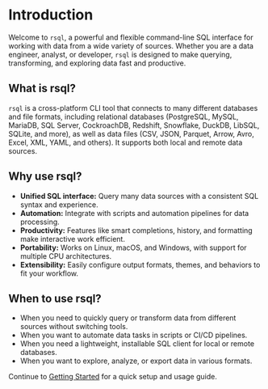 # Introduction

Welcome to `rsql`, a powerful and flexible command-line SQL interface for working with data from a wide variety of
sources. Whether you are a data engineer, analyst, or developer, `rsql` is designed to make querying, transforming, and
exploring data fast and productive.

## What is rsql?

`rsql` is a cross-platform CLI tool that connects to many different databases and file formats, including relational
databases (PostgreSQL, MySQL, MariaDB, SQL Server, CockroachDB, Redshift, Snowflake, DuckDB, LibSQL, SQLite, and more),
as well as data files (CSV, JSON, Parquet, Arrow, Avro, Excel, XML, YAML, and others). It supports both local and remote
data sources.

## Why use rsql?

- **Unified SQL interface:** Query many data sources with a consistent SQL syntax and experience.
- **Automation:** Integrate with scripts and automation pipelines for data processing.
- **Productivity:** Features like smart completions, history, and formatting make interactive work efficient.
- **Portability:** Works on Linux, macOS, and Windows, with support for multiple CPU architectures.
- **Extensibility:** Easily configure output formats, themes, and behaviors to fit your workflow.

## When to use rsql?

- When you need to quickly query or transform data from different sources without switching tools.
- When you want to automate data tasks in scripts or CI/CD pipelines.
- When you need a lightweight, installable SQL client for local or remote databases.
- When you want to explore, analyze, or export data in various formats.

Continue to [Getting Started](../chapter1/index.md) for a quick setup and usage guide.

